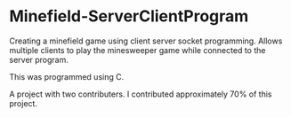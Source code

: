# Minefield-ServerClientProgram
Creating a minefield game using client server socket programming. Allows multiple clients to play the minesweeper game 
while connected to the server program.

This was programmed using C.

A project with two contributers. I contributed approximately 70% of this project.
